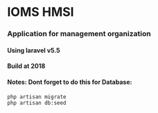
# IOMS HMSI

### Application for management organization
#### Using laravel v5.5
#### Build at 2018
#### Notes: Dont forget to do this for Database:
```
php artisan migrate
php artisan db:seed
```
